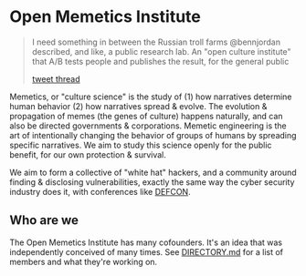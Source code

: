 # Open Memetics Institute

> I need something in between the Russian troll farms @bennjordan described, and like, a public research lab. An "open culture institute" that A/B tests people and publishes the result, for the general public
> 
> [tweet thread](https://x.com/DefenderOfBasic/status/1859754830962823415)

Memetics, or "culture science" is the study of (1) how narratives determine human behavior (2) how narratives spread & evolve. The evolution & propagation of memes (the genes of culture) happens naturally, and can also be directed governments & corporations. Memetic engineering is the art of intentionally changing the behavior of groups of humans by spreading specific narratives. We aim to study this science openly for the public benefit, for our own protection & survival. 

We aim to form a collective of "white hat" hackers, and a community around finding & disclosing vulnerabilities, exactly the same way the cyber security industry does it, with conferences like [DEFCON]([https://defcon.org/](https://www.youtube.com/user/DEFCONConference)).

## Who are we

The Open Memetics Institute has many cofounders. It's an idea that was independently conceived of many times. See [DIRECTORY.md](./DIRECTORY.md) for a list of members and what they're working on.
